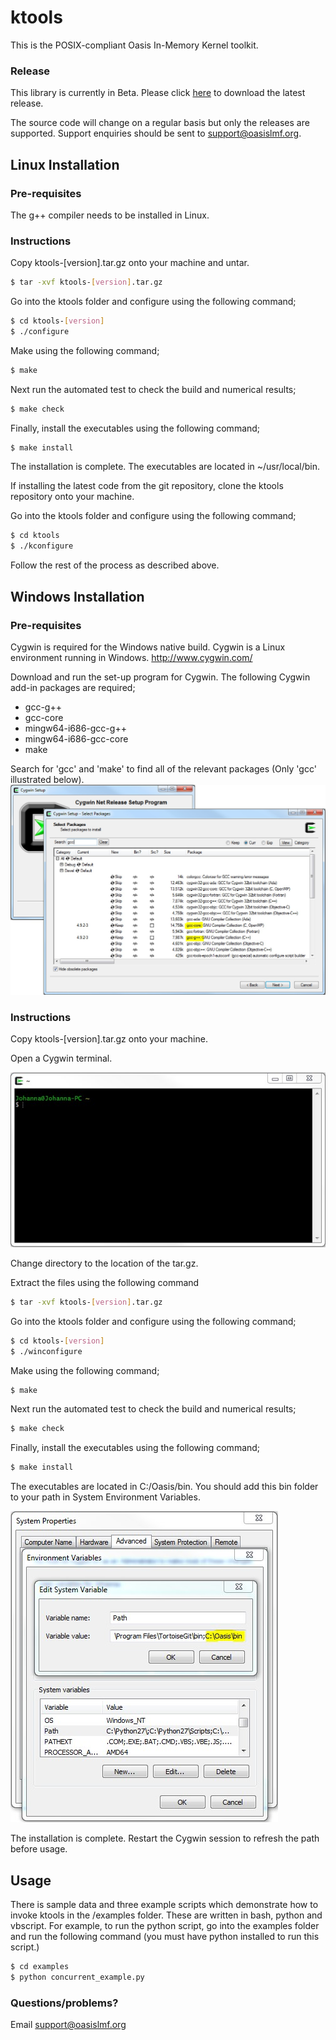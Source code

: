 # ktools

This is the POSIX-compliant Oasis In-Memory Kernel toolkit.

### Release

This library is currently in Beta. Please click [here](https://github.com/OasisLMF/ktools/releases) to download the latest release. 

The source code will change on a regular basis but only the releases are supported. Support enquiries should be sent to support@oasislmf.org.

## Linux Installation

### Pre-requisites

The g++ compiler needs to be installed in Linux.

### Instructions

Copy ktools-[version].tar.gz onto your machine and untar.
``` sh
$ tar -xvf ktools-[version].tar.gz
```

Go into the ktools folder and configure using the following command;
``` sh
$ cd ktools-[version]
$ ./configure
```

Make using the following command;
``` sh
$ make
```

Next run the automated test to check the build and numerical results;
``` sh
$ make check
```

Finally, install the executables using the following command;
``` sh
$ make install
```

The installation is complete. The executables are located in ~/usr/local/bin. 

If installing the latest code from the git repository, clone the ktools repository onto your machine.

Go into the ktools folder and configure using the following command;
``` sh
$ cd ktools
$ ./kconfigure
```
Follow the rest of the process as described above.

## Windows Installation

### Pre-requisites
Cygwin is required for the Windows native build.  Cygwin is a Linux environment running in Windows.
http://www.cygwin.com/

Download and run the set-up program for Cygwin. 
The following Cygwin add-in packages are required;
* gcc-g++
* gcc-core
* mingw64-i686-gcc-g++
* mingw64-i686-gcc-core
* make

Search for 'gcc' and 'make' to find all of the relevant packages (Only 'gcc' illustrated below).
![alt text](docs/img/cygwin1.jpg "Add-in packages")

### Instructions

Copy ktools-[version].tar.gz onto your machine. 

Open a Cygwin terminal. 

![alt text](docs/img/cygwin2.jpg "Cygwin terminal")

Change directory to the location of the tar.gz.

Extract the files using the following command
``` sh
$ tar -xvf ktools-[version].tar.gz
```

Go into the ktools folder and configure using the following command;
``` sh
$ cd ktools-[version]
$ ./winconfigure
```

Make using the following command;
``` sh
$ make
```

Next run the automated test to check the build and numerical results;
``` sh
$ make check
```

Finally, install the executables using the following command;
``` sh
$ make install
```

The executables are located in C:/Oasis/bin. You should add this bin folder to your path in System Environment Variables.

![alt text](docs/img/windowspath.jpg "Adding the path in system environment variables")

The installation is complete. Restart the Cygwin session to refresh the path before usage.

## Usage

There is sample data and three example scripts which demonstrate how to invoke ktools in the /examples folder. These are written in bash, python and vbscript. 
For example, to run the python script, go into the examples folder and run the following command (you must have python installed to run this script.)

``` sh
$ cd examples
$ python concurrent_example.py 
```

### Questions/problems?

Email support@oasislmf.org
